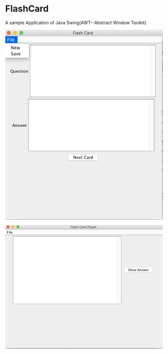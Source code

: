 # FlashCard
A sample Application of Java Swing(AWT--Abstract Window Toolkit)

![FlashCardBuilder](https://github.com/KyrieWangNYU/FlashCard/blob/master/images/FlashCardBuilder.png)

![FlashCardPlayer](https://github.com/KyrieWangNYU/FlashCard/blob/master/images/FlashCardPlayer.png)
